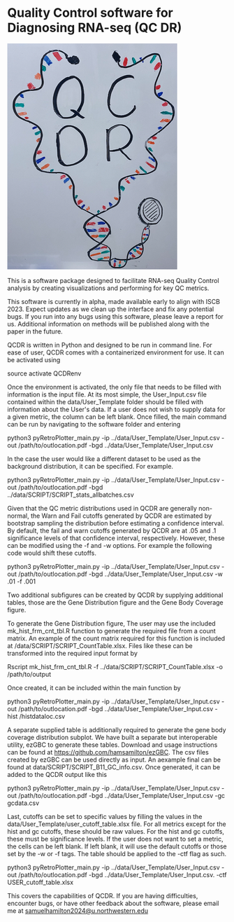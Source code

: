 # Quality Control software for Diagnosing RNA-seq (QC DR)
![QCDR](QCDR_logo.png)

This is a software package designed to facilitate RNA-seq Quality Control analysis by creating visualizations and performing for key QC metrics. 

This software is currently in alpha, made available early to align with ISCB 2023. Expect updates as we clean up the interface and fix any potential bugs. If you run into any bugs using this software, please leave a report for us. Additional information on methods will be published along with the paper in the future.

QCDR is written in Python and designed to be run in command line.
For ease of user, QCDR comes with a containerized environment for use. It can be activated using 

source activate QCDRenv 

Once the environment is activated, the only file that needs to be filled with information is the input file. At its most simple, the User_Input.csv file contained within the data/User_Template folder should be filled with information about the User's data. If a user does not wish to supply data for a given metric, the column can be left blank. Once filled, the main command can be run by navigating to the software folder and entering 

python3 pyRetroPlotter_main.py -ip ../data/User_Template/User_Input.csv -out /path/to/outlocation.pdf -bgd ../data/User_Template/User_Input.csv

In the case the user would like a different dataset to be used as the background distribution, it can be specified. For example.

python3 pyRetroPlotter_main.py -ip ../data/User_Template/User_Input.csv -out /path/to/outlocation.pdf -bgd ../data/SCRIPT/SCRIPT_stats_allbatches.csv

Given that the QC metric distributions used in QCDR are generally non-normal, the Warn and Fail cutoffs generated by QCDR are estimated by bootstrap sampling the distribution before estimating a confidence interval.
By default, the fail and warn cutoffs generated by QCDR are at .05 and .1 significance levels of that confidence interval, respectively. However, these can be modified using the -f and -w options. For example the following code would shift these cutoffs.

python3 pyRetroPlotter_main.py -ip ../data/User_Template/User_Input.csv -out /path/to/outlocation.pdf -bgd ../data/User_Template/User_Input.csv -w .01 -f .001

Two additional subfigures can be created by QCDR by supplying additional tables, those are the Gene Distribution figure and the Gene Body Coverage figure.

To generate the Gene Distribution figure, The user may use the included mk_hist_frm_cnt_tbl.R function to generate the required file from a count matrix. An example of the count matrix required for this function is included at /data/SCRIPT/SCRIPT_CountTable.xlsx. Files like these can be transformed into the required input format by 

Rscript mk_hist_frm_cnt_tbl.R -f ../data/SCRIPT/SCRIPT_CountTable.xlsx -o /path/to/output

Once created, it can be included within the main function by

python3 pyRetroPlotter_main.py -ip ../data/User_Template/User_Input.csv -out /path/to/outlocation.pdf -bgd ../data/User_Template/User_Input.csv -hist /histdataloc.csv

A separate supplied table is additionally required to generate the gene body coverage distribution subplot. We have built a separate but interoperable utility, ezGBC to generate these tables. Download and usage instructions can be found at https://github.com/hamsamilton/ezGBC. The csv files created by ezGBC can be used directly as input. An aexample final can be found at data/SCRIPT/SCRIPT_B11_GC_info.csv. Once generated, it can be added to the QCDR output like this

python3 pyRetroPlotter_main.py -ip ../data/User_Template/User_Input.csv -out /path/to/outlocation.pdf -bgd ../data/User_Template/User_Input.csv -gc gcdata.csv

Last, cutoffs can be set to specific values by filling the values in the data/User_Template/user_cutoff_table.xlsx file.
For all metrics except for the hist and gc cutoffs, these should be raw values. For the hist and gc cutoffs, these must be significance levels. If the user does not want to set a metric, the cells can be left blank. If left blank, it will use the default cutoffs or those set by the -w or -f tags. The table should be applied to the -ctf flag as such.

python3 pyRetroPlotter_main.py -ip ../data/User_Template/User_Input.csv -out /path/to/outlocation.pdf -bgd ../data/User_Template/User_Input.csv. -ctf USER_cutoff_table.xlsx

This covers the capabilities of QCDR. If you are having difficulties, encounter bugs, or have other feedback about the software, please email me at samuelhamilton2024@u.northwestern.edu


